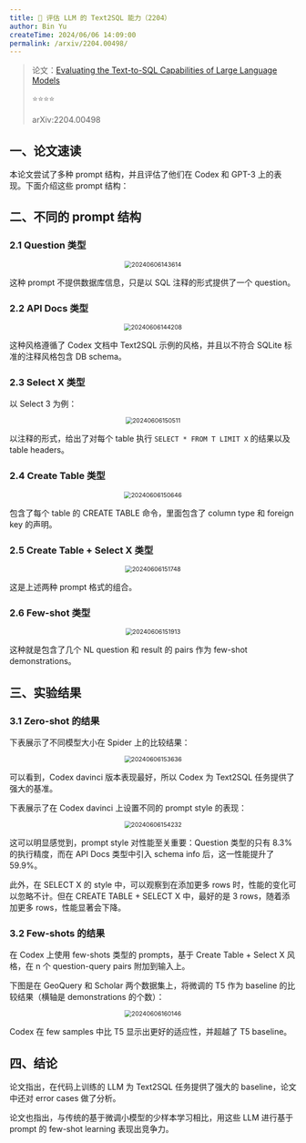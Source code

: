 ```yaml
---
title: 🌙 评估 LLM 的 Text2SQL 能力（2204）
author: Bin Yu
createTime: 2024/06/06 14:09:00
permalink: /arxiv/2204.00498/
---
```


> 论文：[Evaluating the Text-to-SQL Capabilities of Large Language Models](http://arxiv.org/abs/2204.00498)
>
> ⭐⭐⭐⭐
>
> arXiv:2204.00498

## 一、论文速读

本论文尝试了多种 prompt 结构，并且评估了他们在 Codex 和 GPT-3 上的表现。下面介绍这些 prompt 结构：

## 二、不同的 prompt 结构

### 2.1 Question 类型

<center><img src="https://notebook-img-1304596351.cos.ap-beijing.myqcloud.com/img/20240606143614.png" alt="20240606143614" style="zoom:75%;"></center>

这种 prompt 不提供数据库信息，只是以 SQL 注释的形式提供了一个 question。

### 2.2 API Docs 类型

<center><img src="https://notebook-img-1304596351.cos.ap-beijing.myqcloud.com/img/20240606144208.png" alt="20240606144208" style="zoom:75%;"></center>

这种风格遵循了 Codex 文档中 Text2SQL 示例的风格，并且以不符合 SQLite 标准的注释风格包含 DB schema。

### 2.3 Select X 类型

以 Select 3 为例：

<center><img src="https://notebook-img-1304596351.cos.ap-beijing.myqcloud.com/img/20240606150511.png" alt="20240606150511" style="zoom:75%;"></center>

以注释的形式，给出了对每个 table 执行 `SELECT * FROM T LIMIT X` 的结果以及 table headers。

### 2.4 Create Table 类型

<center><img src="https://notebook-img-1304596351.cos.ap-beijing.myqcloud.com/img/20240606150646.png" alt="20240606150646" style="zoom:75%;"></center>

包含了每个 table 的 CREATE TABLE 命令，里面包含了 column type 和 foreign key 的声明。

### 2.5 Create Table + Select X 类型

<center><img src="https://notebook-img-1304596351.cos.ap-beijing.myqcloud.com/img/20240606151748.png" alt="20240606151748" style="zoom:75%;"></center>

这是上述两种 prompt 格式的组合。

### 2.6 Few-shot 类型

<center><img src="https://notebook-img-1304596351.cos.ap-beijing.myqcloud.com/img/20240606151913.png" alt="20240606151913" style="zoom:75%;"></center>

这种就是包含了几个 NL question 和 result 的 pairs 作为 few-shot demonstrations。

## 三、实验结果

### 3.1 Zero-shot 的结果

下表展示了不同模型大小在 Spider 上的比较结果：

<center><img src="https://notebook-img-1304596351.cos.ap-beijing.myqcloud.com/img/20240606153636.png" alt="20240606153636" style="zoom:75%;"></center>

可以看到，Codex davinci 版本表现最好，所以 Codex 为 Text2SQL 任务提供了强大的基准。

下表展示了在 Codex davinci 上设置不同的 prompt style 的表现：

<center><img src="https://notebook-img-1304596351.cos.ap-beijing.myqcloud.com/img/20240606154232.png" alt="20240606154232" style="zoom:75%;"></center>

这可以明显感觉到，prompt style 对性能至关重要：Question 类型的只有 8.3% 的执行精度，而在 API Docs 类型中引入 schema info 后，这一性能提升了 59.9%。

此外，在 SELECT X 的 style 中，可以观察到在添加更多 rows 时，性能的变化可以忽略不计。但在 CREATE TABLE + SELECT X 中，最好的是 3 rows，随着添加更多 rows，性能显著会下降。

### 3.2 Few-shots 的结果

在 Codex 上使用 few-shots 类型的 prompts，基于 Create Table + Select X 风格，在 n 个 question-query pairs 附加到输入上。

下图是在 GeoQuery 和 Scholar 两个数据集上，将微调的 T5 作为 baseline 的比较结果（横轴是 demonstrations 的个数）：

<center><img src="https://notebook-img-1304596351.cos.ap-beijing.myqcloud.com/img/20240606160146.png" alt="20240606160146" style="zoom:75%;"></center>

Codex 在 few samples 中比 T5 显示出更好的适应性，并超越了 T5 baseline。

## 四、结论

论文指出，在代码上训练的 LLM 为 Text2SQL 任务提供了强大的 baseline，论文中还对 error cases 做了分析。

论文也指出，与传统的基于微调小模型的少样本学习相比，用这些 LLM 进行基于 prompt 的 few-shot learning 表现出竞争力。
